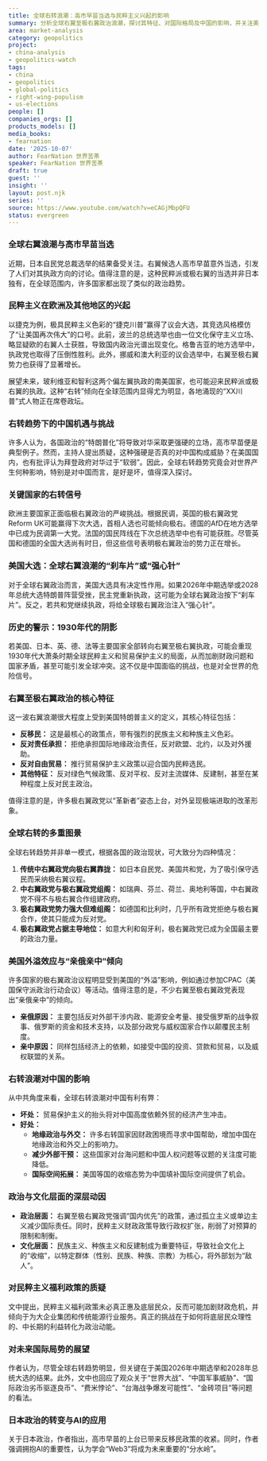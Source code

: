 ```yaml
---
title: 全球右转浪潮：高市早苗当选与民粹主义兴起的影响
summary: 分析全球右翼至极右翼政治浪潮，探讨其特征、对国际格局及中国的影响，并关注美国大选的关键作用。
area: market-analysis
category: geopolitics
project:
- china-analysis
- geopolitics-watch
tags:
- china
- geopolitics
- global-politics
- right-wing-populism
- us-elections
people: []
companies_orgs: []
products_models: []
media_books:
- fearnation
date: '2025-10-07'
author: FearNation 世界苦茶
speaker: FearNation 世界苦茶
draft: true
guest: ''
insight: ''
layout: post.njk
series: ''
source: https://www.youtube.com/watch?v=eCAGjMbpQFU
status: evergreen
---
```

### 全球右翼浪潮与高市早苗当选

近期，日本自民党总裁选举的结果备受关注。右翼候选人高市早苗意外当选，引发了人们对其执政方向的讨论。值得注意的是，这种民粹派或极右翼的当选并非日本独有，在全球范围内，许多国家都出现了类似的政治趋势。

### 民粹主义在欧洲及其他地区的兴起

以捷克为例，极具民粹主义色彩的“捷克川普”赢得了议会大选，其竞选风格模仿了“让美国再次伟大”的口号。此前，波兰的总统选举也由一位文化保守主义立场、略显疑欧的右翼人士获胜，导致国内政治光谱出现变化。格鲁吉亚的地方选举中，执政党也取得了压倒性胜利。此外，挪威和澳大利亚的议会选举中，右翼至极右翼势力也获得了显著增长。

展望未来，玻利维亚和智利这两个偏左翼执政的南美国家，也可能迎来民粹派或极右翼的执政。这种“右转”倾向在全球范围内显得尤为明显，各地涌现的“XX川普”式人物正在席卷政坛。

### 右转趋势下的中国机遇与挑战

许多人认为，各国政治的“特朗普化”将导致对华采取更强硬的立场，高市早苗便是典型例子。然而，主持人提出质疑，这种强硬是否真的对中国构成威胁？在美国国内，也有批评认为拜登政府对华过于“软弱”。因此，全球右转趋势究竟会对世界产生何种影响，特别是对中国而言，是好是坏，值得深入探讨。

### 关键国家的右转信号

欧洲主要国家正面临极右翼政治的严峻挑战。根据民调，英国的极右翼政党Reform UK可能赢得下次大选，首相人选也可能倾向极右。德国的AfD在地方选举中已成为民调第一大党。法国的国民阵线在下次总统选举中也有可能获胜。尽管英国和德国的全国大选尚有时日，但这些信号表明极右翼政治的势力正在增长。

### 美国大选：全球右翼浪潮的“刹车片”或“强心针”

对于全球右翼政治而言，美国大选具有决定性作用。如果2026年中期选举或2028年总统大选特朗普阵营受挫，民主党重新执政，这可能为全球右翼政治按下“刹车片”。反之，若共和党继续执政，将给全球极右翼政治注入“强心针”。

### 历史的警示：1930年代的阴影

若美国、日本、英、德、法等主要国家全部转向右翼至极右翼执政，可能会重现1930年代大萧条时期全球民粹主义和贸易保护主义的局面，从而加剧财政问题和国家矛盾，甚至可能引发全球冲突。这不仅是中国面临的挑战，也是对全世界的危险信号。

### 右翼至极右翼政治的核心特征

这一波右翼浪潮很大程度上受到美国特朗普主义的定义，其核心特征包括：

*   **反移民：** 这是最核心的政策点，带有强烈的民族主义和种族主义色彩。
*   **反对责任承担：** 拒绝承担国际地缘政治责任，反对欧盟、北约，以及对外援助。
*   **反对自由贸易：** 推行贸易保护主义政策以迎合国内民粹选民。
*   **其他特征：** 反对绿色气候政策、反对平权、反对主流媒体、反建制，甚至在某种程度上反对民主政治。

值得注意的是，许多极右翼政党以“革新者”姿态上台，对外呈现极端进取的改革形象。

### 全球右转的多重图景

全球右转趋势并非单一模式，根据各国的政治现状，可大致分为四种情况：

1.  **传统中右翼政党向极右翼靠拢：** 如日本自民党、美国共和党，为了吸引保守选民而采纳极右翼议程。
2.  **中右翼政党与极右翼政党组阁：** 如瑞典、芬兰、荷兰、奥地利等国，中右翼政党不得不与极右翼合作组建政府。
3.  **极右翼政党势力强大但难组阁：** 如德国和比利时，几乎所有政党拒绝与极右翼合作，使其只能成为反对党。
4.  **极右翼政党占据主导地位：** 如意大利和匈牙利，极右翼政党已成为全国最主要的政治力量。

### 美国外溢效应与“亲俄亲中”倾向

许多国家的极右翼政治议程明显受到美国的“外溢”影响，例如通过参加CPAC（美国保守派政治行动会议）等活动。值得注意的是，不少右翼至极右翼政党表现出“亲俄亲中”的倾向。

*   **亲俄原因：** 主要包括反对外部干涉内政、能源安全考量、接受俄罗斯的战争叙事、俄罗斯的资金和技术支持，以及部分政党与威权国家合作以颠覆民主制度。
*   **亲中原因：** 同样包括经济上的依赖，如接受中国的投资、贷款和贸易，以及威权联盟的关系。

### 右转浪潮对中国的影响

从中共角度来看，全球右转浪潮对中国有利有弊：

*   **坏处：** 贸易保护主义的抬头将对中国高度依赖外贸的经济产生冲击。
*   **好处：**
    *   **地缘政治与外交：** 许多右转国家因财政困境而寻求中国帮助，增加中国在地缘政治和外交上的影响力。
    *   **减少外部干预：** 这些国家对台海问题和中国人权问题等议题的关注度可能降低。
    *   **国际空间拓展：** 美国等国的收缩态势为中国填补国际空间提供了机会。

### 政治与文化层面的深层动因

*   **政治层面：** 右翼至极右翼政党强调“国内优先”的政策，通过孤立主义或单边主义减少国际责任。同时，民粹主义财政政策导致行政权扩张，削弱了对预算的限制和制衡。
*   **文化层面：** 民族主义、种族主义和反建制成为重要特征，导致社会文化上的“收缩”，以特定群体（性别、民族、种族、宗教）为核心，将外部划为“敌人”。

### 对民粹主义福利政策的质疑

文中提出，民粹主义福利政策未必真正惠及底层民众，反而可能加剧财政危机，并倾向于为大企业集团和传统能源行业服务。真正的挑战在于如何将底层民众理性的、中长期的利益转化为政治动能。

### 对未来国际局势的展望

作者认为，尽管全球右转趋势明显，但关键在于美国2026年中期选举和2028年总统大选的结果。此外，文中也回应了观众关于“世界大战”、“中国军事威胁”、“国际政治劣币驱逐良币”、“费米悖论”、“台海战争爆发可能性”、“金砖项目”等问题的看法。

### 日本政治的转变与AI的应用

关于日本政治，作者指出，高市早苗的上台已带来反移民政策的收紧。同时，作者强调拥抱AI的重要性，认为学会“Web3”将成为未来重要的“分水岭”。